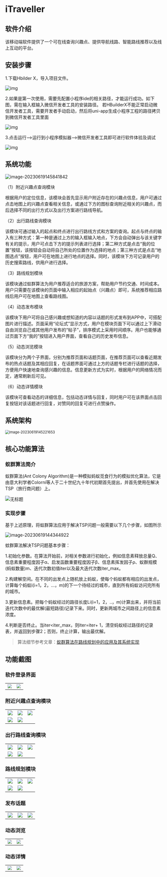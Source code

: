 # iTraveller



## 软件介绍

该移动端软件提供了一个可在线查询兴趣点、提供导航线路、智能路线推荐以及线上互动的平台。





## 安装步骤

1.下载Hbilder X，导入项目文件。

![img](./doc/images/clip_image002-16871580956902.jpg) 



2.如果是第一次使用，需要先配置小程序ide的相关路径，才能运行成功。如下图，需在输入框输入微信开发者工具的安装路径。 若HBuilderX不能正常启动微信开发者工具，需要开发者手动启动，然后将uni-app生成小程序工程的路径拷贝到微信开发者工具里面

![img](./doc/images/clip_image006.jpg) 

 

3.点击运行-->运行到小程序模拟器-->微信开发者工具即可进行软件体验及调试

![img](./doc/images/clip_image008.jpg) 





## 系统功能

![image-20230619145841842](./doc/images/image-20230619145841842.png)

（1）附近兴趣点查询模块

根据用户的定位信息，该模块会首先显示用户附近存在的兴趣点信息，用户可通过点击地图上的兴趣点查看相关信息，或通过下方的图标查询附近相关的兴趣点，而后选择不同的出行方式以及出行方案进行路线导航。

（2）出行路线查询模块

该模块可通过输入的起点和终点进行出行路线方式和方案的查询。起点与终点的输入有三种方式：第一种是通过上方的输入框输入地点，下方会自动弹出与该关键字有关的提示，用户可点击下方的提示列表进行选择；第二种方式是点击“我的位置”按钮，该按钮会自动将自己所处的位置作为选择的地点；第三种方式是点击“地图选点”按钮，用户可在地图上进行地点的选择。同时，该模块下方可记录用户的历史搜索路线，供用户进行选择。

（3）路线规划模块

该模块通过蚁群算法为用户推荐适合的旅游方案，帮助用户节约交通、时间成本。用户只需要在该模块的页面中输入相应的起始点（兴趣点）即可，系统推荐相应路线后用户可在地图上查看路线图。

（4）动态发布模块

该模块下用户可将自己感兴趣或想知道的内容以话题的形式发布到APP中，可搭配图片进行描述。页面采用“论坛式”显示方式，用户在模块页面下可以通过上下滑动自由浏览自己或其他用户发布的“帖子”，排序模式上采用时间顺序。用户也能够通过页面下方“我的”按钮进入用户界面，查看自己的历史发布信息。

（5）动态浏览模块

该模块分为两个子界面，分别为推荐页面和话题页面，在推荐页面可以查看近期发布的热点话题及其相应回复，在话题界面可通过上方的话题专栏进行话题的选择，方便用户快速地查询感兴趣的信息。信息更新方式为实时，根据用户的网络情况而定，通常刷新后可见。

（6）动态详情模块

该模块可查看动态的详细信息，包括动态详情与回复，同时用户可在该界面点击回复按钮对该话题进行回复，对赞同的回复可进行点赞操作。





## 系统架构

<img src="./doc/images/image-20230619145221653.png" alt="image-20230619145221653" style="zoom:80%;" />







## 核心功能算法

### 蚁群算法简介

蚁群算法(Ant Colony Algorithm)是一种模拟蚂蚁觅食行为的模拟优化算法，它是由意大利学者Colorni等人于二十世纪九十年代初期首先提出，并首先使用在解决TSP（旅行商问题）上。

![无标题](./doc/images/clip_image002.jpg)



### 实现步骤

基于上述原理，将蚁群算法应用于解决TSP问题一般需要以下几个步骤，如图所示

![image-20230619144344922](./doc/images/image-20230619144344922.png)

蚊群算法解决TSP问题基本步骤：

1.初始化参数。在算法开始前，对相关参数进行初始化，例如信息素释放总量Q、信息素重要程度因子α、启发函数重要程度因子β、信息素挥发因子ρ、蚁群规模(蚂蚁数量)m、迭代次数初值iter以及最大迭代次数iter_max。

2.构建解空间。在不同的出发点上随机放上蚂蚁，使每个蚂蚁都有相应的出发点，计算每个蚂蚁i(i=1，2，...，m)的下一个待经过的城市，直到所有蚂蚁访问完所有的城市。

3.更新信息素。把每个蚂蚁经过的路径长度Li(i=1，2，..，m)计算出来，并将当前迭代次数中的最优解(最短路径)记录下来。同时，更新两城市之间路径上的信息素浓度。

4.判断是否终止。当iter<iter_max，则iter=iter+ 1，清空蚂蚁经过路径的记录表，并返回到步骤2；否则，终止计算，输出最优解。

> 算法细节参考文章：[蚁群算法在路线规划中的应用及其系统实现](https://kns.cnki.net/kcms2/article/abstract?v=3uoqIhG8C44YLTlOAiTRKibYlV5Vjs7i8oRR1PAr7RxjuAJk4dHXoqjx2f-fX44fhNprDA9kVZYlZCe3Aa99pQvOTqIJdWyH&uniplatform=NZKPT)





## 功能截图

### 软件登录界面

<table>
    <tr style="float:left">
        <td><img src="./doc/images/image-20230618205018229.png" style="zoom: 80%;"/></td>
        <td><img src="./doc/images/image-20230618205136193.png" style="zoom: 80%;"/></td>
    </tr>
</table>



### 附近兴趣点查询模块

<table>
    <tr>
        <td><img src="./doc/images/image-20230618205305827.png"/></td>
        <td><img src="./doc/images/image-20230618205308639.png"/></td>
        <td><img src="./doc/images/image-20230618205312814.png"/></td>
    </tr>
    <tr>
        <td><img src="./doc/images/image-20230618205448948.png"/></td>
        <td><img src="./doc/images/image-20230618205608691.png"/></td>
    </tr>
</table>





### 出行路线查询模块

<table>
    <tr>
        <td><img src="./doc/images/image-20230618205613353.png"/></td>
        <td><img src="./doc/images/image-20230618211023381.png"/></td>
        <td><img src="./doc/images/image-20230618211028193.png"/></td>
    </tr>
    <tr>
        <td><img src="./doc/images/image-20230618211031592.png"/></td>
        <td><img src="./doc/images/image-20230618211035218.png"/></td>
    </tr>
</table>







### 路线规划模块

<table>
    <tr>
        <td><img src="./doc/images/image-20230618211319727.png"/></td>
        <td><img src="./doc/images/image-20230618211323409.png"/></td>
        <td><img src="./doc/images/image-20230618211326585.png"/></td>
    </tr>
    <tr>
        <td><img src="./doc/images/image-20230618211329564.png"/></td>
        <td><img src="./doc/images/image-20230618211333976.png"/></td>
    </tr>
</table>





### 发布话题

<table>
    <tr>
        <td><img src="./doc/images/image-20230618214939221.png"/></td>
        <td><img src="./doc/images/image-20230618214944779.png"/></td>
        <td><img src="./doc/images/image-20230618214953965.png"/></td>
    </tr>
</table>





### 动态浏览

<table>
    <tr style="float:left">
        <td><img src="./doc/images/image-20230618215002117.png" style="zoom: 80%;"/></td>
        <td><img src="./doc/images/image-20230618215005005.png" style="zoom: 80%;"/></td>
    </tr>
</table>





### 动态详情

<table>
    <tr style="float:left">
        <td><img src="./doc/images/image-20230618215010746.png" style="zoom: 80%;"/></td>
        <td><img src="./doc/images/image-20230618215013897.png" style="zoom: 80%;"/></td>
    </tr>
</table>








